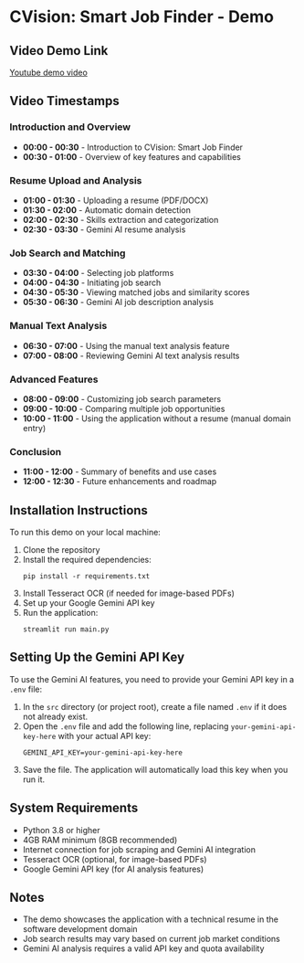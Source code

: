 # CVision: Smart Job Finder - Demo

## Video Demo Link

[Youtube demo video](https://youtu.be/4T3NQJNMNlg)

## Video Timestamps

### Introduction and Overview
- **00:00 - 00:30** - Introduction to CVision: Smart Job Finder
- **00:30 - 01:00** - Overview of key features and capabilities

### Resume Upload and Analysis
- **01:00 - 01:30** - Uploading a resume (PDF/DOCX)
- **01:30 - 02:00** - Automatic domain detection
- **02:00 - 02:30** - Skills extraction and categorization
- **02:30 - 03:30** - Gemini AI resume analysis

### Job Search and Matching
- **03:30 - 04:00** - Selecting job platforms
- **04:00 - 04:30** - Initiating job search
- **04:30 - 05:30** - Viewing matched jobs and similarity scores
- **05:30 - 06:30** - Gemini AI job description analysis

### Manual Text Analysis
- **06:30 - 07:00** - Using the manual text analysis feature
- **07:00 - 08:00** - Reviewing Gemini AI text analysis results

### Advanced Features
- **08:00 - 09:00** - Customizing job search parameters
- **09:00 - 10:00** - Comparing multiple job opportunities
- **10:00 - 11:00** - Using the application without a resume (manual domain entry)

### Conclusion
- **11:00 - 12:00** - Summary of benefits and use cases
- **12:00 - 12:30** - Future enhancements and roadmap

## Installation Instructions

To run this demo on your local machine:

1. Clone the repository
2. Install the required dependencies:
   ```
   pip install -r requirements.txt
   ```
3. Install Tesseract OCR (if needed for image-based PDFs)
4. Set up your Google Gemini API key
5. Run the application:
   ```
   streamlit run main.py
   ```

## Setting Up the Gemini API Key

To use the Gemini AI features, you need to provide your Gemini API key in a `.env` file:

1. In the `src` directory (or project root), create a file named `.env` if it does not already exist.
2. Open the `.env` file and add the following line, replacing `your-gemini-api-key-here` with your actual API key:
   ```
   GEMINI_API_KEY=your-gemini-api-key-here
   ```
3. Save the file. The application will automatically load this key when you run it.

## System Requirements

- Python 3.8 or higher
- 4GB RAM minimum (8GB recommended)
- Internet connection for job scraping and Gemini AI integration
- Tesseract OCR (optional, for image-based PDFs)
- Google Gemini API key (for AI analysis features)

## Notes

- The demo showcases the application with a technical resume in the software development domain
- Job search results may vary based on current job market conditions
- Gemini AI analysis requires a valid API key and quota availability